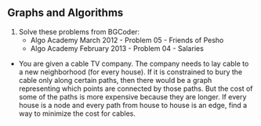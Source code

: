 ## Graphs and Algorithms

1. Solve these problems from BGCoder:
    * Algo Academy March 2012 - Problem 05 - Friends of Pesho
    * Algo Academy February 2013 - Problem 04 - Salaries
* You are given a cable TV company. The company needs to lay cable to a new neighborhood (for every house). If it is constrained to bury the cable only along certain paths, then there would be a graph representing which points are connected by those paths. But the cost of some of the paths is more expensive because they are longer. If every house is a node and every path from house to house is an edge, find a way to minimize the cost for cables.